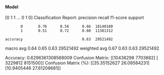 #### Model
[0 1 1 ... 0 1 0]
Classification Report:
              precision    recall  f1-score   support

           0       0.76      0.58      0.66  18140180
           1       0.51      0.72      0.60  11381312

    accuracy                           0.63  29521492
   macro avg       0.64      0.65      0.63  29521492
weighted avg       0.67      0.63      0.63  29521492

Accuracy: 0.6296361308568009
Confusion Matrix:
[[10436298  7703882]
 [ 3229812  8151500]]
Confusion Matrix (%):
[[35.35152627 26.09584231]
 [10.9405446  27.61208681]]
